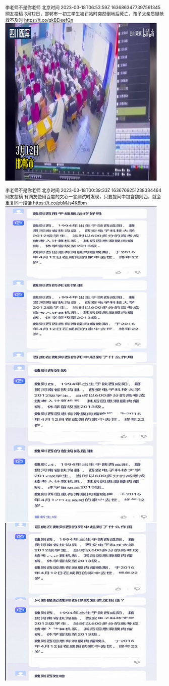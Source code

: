 李老师不是你老师 北京时间 2023-03-18T06:53:59Z 1636863477397561345<br>网友投稿
3月12日，邯郸市一初三学生被罚站时突然倒地后死亡，孩子父亲质疑抢救不及时 https://t.co/qkBEieefQn<br><img src='/temp/video/2023/w-Month-3/h-Day-18/whyyoutouzhele/1636863477397561345_0.jpg' width='480' height='500'><br><br>李老师不是你老师 北京时间 2023-03-18T00:39:33Z 1636769251238334464<br>网友投稿
有网友使用百度的文心一言测试时发现，只要提问中包含魏则西，就会重复同一段话 https://t.co/pbMJs4K8bm<br><img src='/temp/image/2023/w-Month-3/1636769251238334464_0.jpg' width='480' height='500'><img src='/temp/image/2023/w-Month-3/1636769251238334464_1.jpg' width='480' height='500'><img src='/temp/image/2023/w-Month-3/1636769251238334464_2.jpg' width='480' height='500'><br><br>